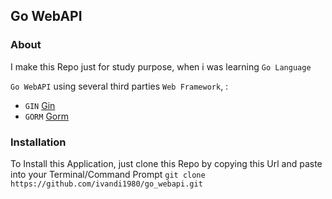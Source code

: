## Go WebAPI


### About

I make this Repo just for study purpose, when i was learning `Go Language`

`Go WebAPI` using several third parties `Web Framework`, :
- `GIN` <a href='https://github.com/gin-gonic/gin'> Gin</a>
- `GORM` <a href='https://gorm.io/'> Gorm</a>

### Installation

To Install this Application, just clone this Repo by copying this Url and paste into your Terminal/Command Prompt
```git clone https://github.com/ivandi1980/go_webapi.git```

